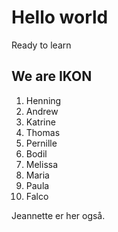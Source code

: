 # Hello world

Ready to learn

## We are IKON

1. Henning
2. Andrew
3. Katrine
4. Thomas
5. Pernille
6. Bodil
7. Melissa
8. Maria
9. Paula
10. Falco

Jeannette er her også.
